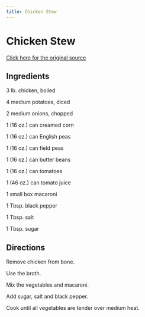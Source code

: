 ```yaml
---
title: Chicken Stew
---
```


<head>
<meta charset="UTF-8">
</head>
<h1>Chicken Stew</h1>
<a href="http://www.cookbooks.com/Recipe-Details.aspx?id=284237/">Click here for the original source</a>
<h2>Ingredients</h2>
<p></p>
<p>3 lb. chicken, boiled</p>
<p> </p>
<p>4 medium potatoes, diced</p>
<p> </p>
<p>2 medium onions, chopped</p>
<p> </p>
<p>1 (16 oz.) can creamed corn</p>
<p> </p>
<p>1 (16 oz.) can English peas</p>
<p> </p>
<p>1 (16 oz.) can field peas</p>
<p> </p>
<p>1 (16 oz.) can butter beans</p>
<p> </p>
<p>1 (16 oz.) can tomatoes</p>
<p> </p>
<p>1 (46 oz.) can tomato juice</p>
<p> </p>
<p>1 small box macaroni</p>
<p> </p>
<p>1 Tbsp. black pepper</p>
<p> </p>
<p>1 Tbsp. salt</p>
<p> </p>
<p>1 Tbsp. sugar</p>
<p></p>
<h2>Directions</h2>

<p></p>
<p>Remove chicken from bone.</p>
<p> </p>
<p>Use the broth.</p>
<p> </p>
<p>Mix the vegetables and macaroni.</p>
<p> </p>
<p>Add sugar, salt and black pepper.</p>
<p> </p>
<p>Cook until all vegetables are tender over medium heat.</p>
<p></p>
